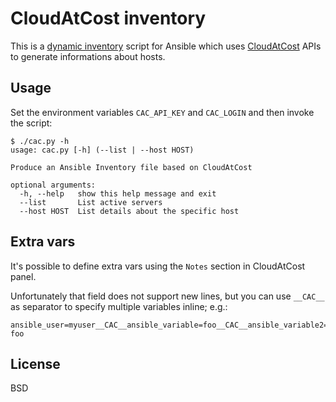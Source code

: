 CloudAtCost inventory
=====================

This is a [dynamic inventory](https://docs.ansible.com/ansible/intro_dynamic_inventory.html)
script for Ansible which uses [CloudAtCost](http://cloudatcost.com/) APIs to generate
informations about hosts.

## Usage

Set the environment variables `CAC_API_KEY` and `CAC_LOGIN` and then invoke the script:

    $ ./cac.py -h
    usage: cac.py [-h] (--list | --host HOST)

    Produce an Ansible Inventory file based on CloudAtCost

    optional arguments:
      -h, --help   show this help message and exit
      --list       List active servers
      --host HOST  List details about the specific host

## Extra vars

It's possible to define extra vars using the `Notes` section in CloudAtCost panel.

Unfortunately that field does not support new lines, but you can use `__CAC__` as separator to specify multiple variables inline; e.g.:

    ansible_user=myuser__CAC__ansible_variable=foo__CAC__ansible_variable2=big foo

## License

BSD
